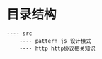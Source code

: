 <!--
 * @Description: In User Settings Edit
 * @Author: your name
 * @Date: 2019-07-31 01:03:55
 * @LastEditTime: 2019-07-31 01:07:52
 * @LastEditors: Please set LastEditors
 -->

# 目录结构
    ---- src
        ---- pattern js 设计模式
        ---- http http协议相关知识